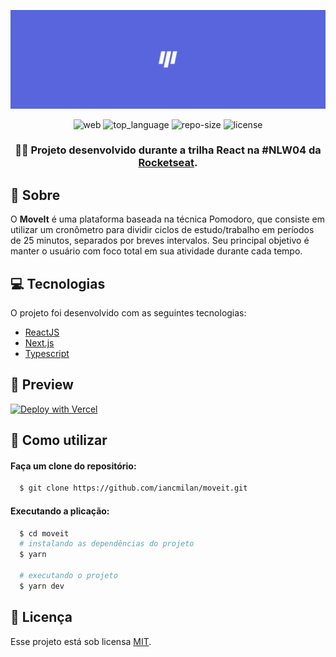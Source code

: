 <div align="center">

![Project Image](.github/move-it.png)

![web] ![top_language] ![repo-size] ![license]

### 🏃‍♂️ Projeto desenvolvido durante a trilha React na #NLW04 da [Rocketseat].

</div>

## :bookmark: Sobre

O **MoveIt** é uma plataforma baseada na técnica Pomodoro, que consiste em utilizar um cronômetro para dividir ciclos de estudo/trabalho em períodos de 25 minutos,  separados por breves intervalos. Seu principal objetivo é manter o usuário com foco total em sua atividade durante cada tempo.

## :computer: Tecnologias

O projeto foi desenvolvido com as seguintes tecnologias:

- [ReactJS](https://reactjs.org)
- [Next.js](https://nextjs.org/)
- [Typescript](https://www.typescriptlang.org/)

## :rocket: Preview

[![Deploy with Vercel](https://vercel.com/button)](https://moveit-iancmilan.vercel.app/)

## :wrench: Como utilizar

#### Faça um clone do repositório:

```sh
  $ git clone https://github.com/iancmilan/moveit.git
```

#### Executando a plicação:

```sh
  $ cd moveit
  # instalando as dependências do projeto
  $ yarn

  # executando o projeto
  $ yarn dev
```

## :memo: Licença

Esse projeto está sob licensa [MIT](LICENSE).

<!-- Links -->
[Rocketseat]: https://rocketseat.com.br/

<!-- Bagdes -->
[web]: https://img.shields.io/badge/web-React-5965E0?style=flat-square&labelColor=121214
[top_language]: https://img.shields.io/github/languages/top/iancmilan/moveit?style=flat-square&color=5965E0&labelColor=121214
[license]: https://img.shields.io/github/license/iancmilan/moveit?style=flat-square&color=5965E0&labelColor=121214
[repo-size]: https://img.shields.io/github/repo-size/iancmilan/moveit?style=flat-square&color=5965E0&labelColor=121214
